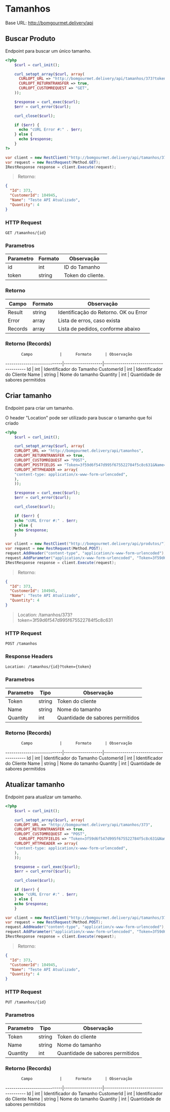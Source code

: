 # Tamanhos

Base URL: http://bomgourmet.delivery/api

## Buscar Produto
Endpoint para buscar um único tamanho.

```php
<?php
    $curl = curl_init();

    curl_setopt_array($curl, array(
      CURLOPT_URL => "http://bomgourmet.delivery/api/tamanhos/373?token=3f59d6f547d995f675522784f5c8c631",
      CURLOPT_RETURNTRANSFER => true,
      CURLOPT_CUSTOMREQUEST => "GET",
    ));

    $response = curl_exec($curl);
    $err = curl_error($curl);

    curl_close($curl);

    if ($err) {
      echo "cURL Error #:" . $err;
    } else {
      echo $response;
    }
?>
```

```c#
var client = new RestClient("http://bomgourmet.delivery/api/tamanhos/373?token=3f59d6f547d995f675522784f5c8c631");
var request = new RestRequest(Method.GET);
IRestResponse response = client.Execute(request);
```

> Retorno:

```json
{
  "Id": 373,
  "CustomerId": 104945,
  "Name": "Teste API Atualizado",
  "Quantity": 4
}
```

### HTTP Request
`GET /tamanhos/{id}`

### Parametros

Parametro | Formato | Observação
----------|---------|------------
id        |  int    | ID do Tamanho
token     |  string | Token do cliente.


### Retorno

  Campo | Formato | Observação
--------|---------|-----------
Result  |  string | Identificação do Retorno. OK ou Error
Error   |  array  | Lista de erros, caso exista
Records |  array  | Lista de pedidos, conforme abaixo

### Retorno (Records)
           Campo            |      Formato      | Observação
----------------------------|-------------------|---------------------------------------
Id                          | int               | Identificador do Tamanho
CustomerId                  | int               | Identificador do Cliente
Name                        | string            | Nome do tamanho
Quantity                    | int               | Quantidade de sabores permitidos


## Criar tamanho
Endpoint para criar um tamanho.

<aside class="notice">
    O header "Location" pode ser utilizado para buscar o tamanho que foi criado
</aside>

```php
<?php
    $curl = curl_init();

    curl_setopt_array($curl, array(
    CURLOPT_URL => "http://bomgourmet.delivery/api/tamanhos",
    CURLOPT_RETURNTRANSFER => true,
    CURLOPT_CUSTOMREQUEST => "POST",
    CURLOPT_POSTFIELDS => "Token=3f59d6f547d995f675522784f5c8c631&Name=Teste%20API&Quantity=4"
    CURLOPT_HTTPHEADER => array(
    "content-type: application/x-www-form-urlencoded",
    ),
    ));

    $response = curl_exec($curl);
    $err = curl_error($curl);

    curl_close($curl);

    if ($err) {
    echo "cURL Error #:" . $err;
    } else {
    echo $response;
    }
```

```c#
var client = new RestClient("http://bomgourmet.delivery/api/produtos/");
var request = new RestRequest(Method.POST);
request.AddHeader("content-type", "application/x-www-form-urlencoded");
request.AddParameter("application/x-www-form-urlencoded", "Token=3f59d6f547d995f675522784f5c8c631&Name=Teste%20API%20&Quantity=4", ParameterType.RequestBody);
IRestResponse response = client.Execute(request);
```

> Retorno:

```json
{
  "Id": 373,
  "CustomerId": 104945,
  "Name": "Teste API Atualizado",
  "Quantity": 4
}
```

> Location: /tamanhos/373?token=3f59d6f547d995f675522784f5c8c631

### HTTP Request
`POST /tamanhos`

### Response Headers
`Location: /tamanhos/{id}?token={token}`

### Parametros

Parametro           |     Tipo      | Observação
--------------------|---------------|------------
Token               | string        | Token do cliente
Name                | string        | Nome do tamanho
Quantity            | int           | Quantidade de sabores permitidos

### Retorno (Records)
           Campo            |      Formato      | Observação
----------------------------|-------------------|---------------------------------------
Id                          | int               | Identificador do Tamanho
CustomerId                  | int               | Identificador do Cliente
Name                        | string            | Nome do tamanho
Quantity                    | int               | Quantidade de sabores permitidos



## Atualizar tamanho
Endpoint para atualizar um tamanho.

```php
<?php
    $curl = curl_init();

    curl_setopt_array($curl, array(
    CURLOPT_URL => "http://bomgourmet.delivery/api/tamanhos/373",
    CURLOPT_RETURNTRANSFER => true,
    CURLOPT_CUSTOMREQUEST => "POST",
      CURLOPT_POSTFIELDS => "Token=3f59d6f547d995f675522784f5c8c631&Name=Teste%20API%20Atualizado&Quantity=4",
    CURLOPT_HTTPHEADER => array(
    "content-type: application/x-www-form-urlencoded",
    ),
    ));

    $response = curl_exec($curl);
    $err = curl_error($curl);

    curl_close($curl);

    if ($err) {
    echo "cURL Error #:" . $err;
    } else {
    echo $response;
    }
```

```c#
var client = new RestClient("http://bomgourmet.delivery/api/tamanhos/373");
var request = new RestRequest(Method.POST);
request.AddHeader("content-type", "application/x-www-form-urlencoded");
request.AddParameter("application/x-www-form-urlencoded", "Token=3f59d6f547d995f675522784f5c8c631&Name=Teste%20API%20Atualizado&Quantity=4", ParameterType.RequestBody);
IRestResponse response = client.Execute(request);
```

> Retorno:

```json
{
  "Id": 373,
  "CustomerId": 104945,
  "Name": "Teste API Atualizado",
  "Quantity": 4
}
```

### HTTP Request
`PUT /tamanhos/{id}`

### Parametros

Parametro           |     Tipo      | Observação
--------------------|---------------|------------
Token               | string        | Token do cliente
Name                | string        | Nome do tamanho
Quantity            | int           | Quantidade de sabores permitidos


### Retorno (Records)
           Campo            |      Formato      | Observação
----------------------------|-------------------|---------------------------------------
Id                          | int               | Identificador do Tamanho
CustomerId                  | int               | Identificador do Cliente
Name                        | string            | Nome do tamanho
Quantity                    | int               | Quantidade de sabores permitidos
